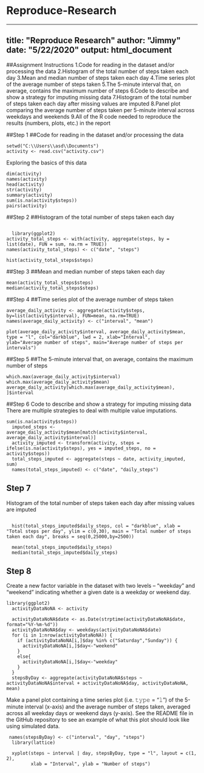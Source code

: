 # Reproduce-Research
---
title: "Reproduce Research"
author: "Jimmy"
date: "5/22/2020"
output: html_document
---

##Assignment Instructions
1.Code for reading in the dataset and/or processing the data
2.Histogram of the total number of steps taken each day
3.Mean and median number of steps taken each day
4.Time series plot of the average number of steps taken
5.The 5-minute interval that, on average, contains the maximum number of steps
6.Code to describe and show a strategy for imputing missing data
7.Histogram of the total number of steps taken each day after missing values are imputed
8.Panel plot comparing the average number of steps taken per 5-minute interval across weekdays and weekends
9.All of the R code needed to reproduce the results (numbers, plots, etc.) in the report

##Step 1
##Code for reading in the dataset and/or processing the data

```{r, echo = TRUE}
setwd("C:\\Users\\asd\\Documents")
activity <- read.csv("activity.csv")
```

Exploring the basics of this data
```{r, echo = TRUE}
dim(activity)
names(activity)
head(activity)
str(activity)
summary(activity)
sum(is.na(activity$steps))
pairs(activity)
```

##Step 2
##Histogram of the total number of steps taken each day

```{r, echo = TRUE}

  library(ggplot2)
activity_total_steps <- with(activity, aggregate(steps, by = list(date), FUN = sum, na.rm = TRUE))
names(activity_total_steps) <- c("date", "steps")

hist(activity_total_steps$steps)

```


##Step 3
##Mean and median number of steps taken each day
```{r, echo = TRUE}
mean(activity_total_steps$steps)
median(activity_total_steps$steps)
```

##Step 4
##Time series plot of the average number of steps taken
```{r, echo = TRUE}
average_daily_activity <- aggregate(activity$steps, by=list(activity$interval), FUN=mean, na.rm=TRUE)
names(average_daily_activity) <- c("interval", "mean")

plot(average_daily_activity$interval, average_daily_activity$mean,
type = "l", col="darkblue", lwd = 2, xlab="Interval",
ylab="Average number of steps", main="Average number of steps per intervals")

```

##Step 5
##The 5-minute interval that, on average, contains the maximum number of steps
```{r, echo = TRUE}
which.max(average_daily_activity$interval)
which.max(average_daily_activity$mean)
average_daily_activity[which.max(average_daily_activity$mean), ]$interval
```

##Step 6
Code to describe and show a strategy for imputing missing data
There are multiple strategies to deal with multiple value imputations.

```{r, echo = TRUE}
sum(is.na(activity$steps))
  imputed_steps <- average_daily_activity$mean[match(activity$interval, average_daily_activity$interval)]
  activity_imputed <- transform(activity, steps = ifelse(is.na(activity$steps), yes = imputed_steps, no = activity$steps))
  total_steps_imputed <- aggregate(steps ~ date, activity_imputed, sum)
  names(total_steps_imputed) <- c("date", "daily_steps")
```

## Step 7
Histogram of the total number of steps taken each day after missing values are imputed

```{r, echo = TRUE}

  hist(total_steps_imputed$daily_steps, col = "darkblue", xlab = "Total steps per day", ylim = c(0,30), main = "Total number of steps taken each day", breaks = seq(0,25000,by=2500))
 
  mean(total_steps_imputed$daily_steps)
  median(total_steps_imputed$daily_steps)
```

## Step 8
Create a new factor variable in the dataset with two levels – “weekday” and “weekend” indicating whether a given date is a weekday or weekend day.

```{r, echo=TRUE}
library(ggplot2)
  activityDataNoNA <- activity

  activityDataNoNA$date <- as.Date(strptime(activityDataNoNA$date, format="%Y-%m-%d"))
  activityDataNoNA$day <- weekdays(activityDataNoNA$date)
  for (i in 1:nrow(activityDataNoNA)) {
    if (activityDataNoNA[i,]$day %in% c("Saturday","Sunday")) {
      activityDataNoNA[i,]$day<-"weekend"
    }
    else{
      activityDataNoNA[i,]$day<-"weekday"
    }
  }
  stepsByDay <- aggregate(activityDataNoNA$steps ~ activityDataNoNA$interval + activityDataNoNA$day, activityDataNoNA, mean)
```


Make a panel plot containing a time series plot (i.e. 𝚝𝚢𝚙𝚎 = “𝚕”) of the 5-minute interval (x-axis) and the average number of steps taken, averaged across all weekday days or weekend days (y-axis). See the README file in the GitHub repository to see an example of what this plot should look like using simulated data.


```{r, echo=TRUE}
 names(stepsByDay) <- c("interval", "day", "steps")
  library(lattice)
  
  xyplot(steps ~ interval | day, stepsByDay, type = "l", layout = c(1, 2), 
         xlab = "Interval", ylab = "Number of steps")
 
```


